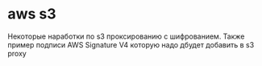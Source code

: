 # aws s3

Некоторые наработки по s3 проксированию с шифрованием. Также пример подписи AWS Signature V4 которую надо дбудет добавить в s3 proxy
